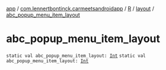 [app](../../../index.md) / [com.lennertbontinck.carmeetsandroidapp](../../index.md) / [R](../index.md) / [layout](index.md) / [abc_popup_menu_item_layout](./abc_popup_menu_item_layout.md)

# abc_popup_menu_item_layout

`static val abc_popup_menu_item_layout: `[`Int`](https://kotlinlang.org/api/latest/jvm/stdlib/kotlin/-int/index.html)
`static val abc_popup_menu_item_layout: `[`Int`](https://kotlinlang.org/api/latest/jvm/stdlib/kotlin/-int/index.html)